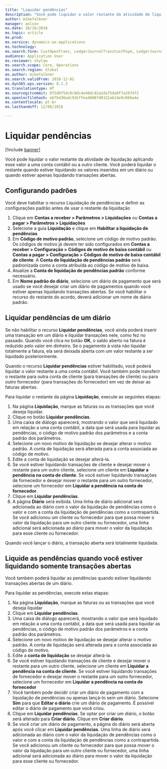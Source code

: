 ```yaml
---
title: "Liquidar pendências"
description: "Você pode liquidar o valor restante da atividade de liquidação aplicando esse valor a uma conta contábil."
author: mikefalkner
manager: aolson
ms.date: 10/16/2018
ms.topic: article
ms.prod: 
ms.service: dynamics-ax-applications
ms.technology: 
ms.search.form: CustOpenTrans, LedgerJournalTransCustPaym, LedgerJournalTransVendPaym, VendOpenTrans
audience: Application User
ms.reviewer: shylaw
ms.search.scope: Core, Operations
ms.search.region: Global
ms.author: mikefalkner
ms.search.validFrom: 2018-12-01
ms.dyn365.ops.version: 8.1.3
ms.translationtype: HT
ms.sourcegitcommit: 075d0f5dc0c9dc4e46dc92a2da75da9f7a207472
ms.openlocfilehash: e67bd36adc92bffea48087d0322ab14e9c066a4e
ms.contentlocale: pt-br
ms.lasthandoff: 12/06/2018

---
```


# <a name="settle-remainder"></a>Liquidar pendências

[!include [banner](../includes/banner.md)]

Você pode liquidar o valor restante da atividade de liquidação aplicando esse valor a uma conta contábil ou a outro cliente. Você poderá liquidar o restante quando estiver liquidando os valores inseridos em um diário ou quando estiver apenas liquidando transações abertas.

## <a name="setting-up-defaults"></a>Configurando padrões 
Você deve habilitar o recurso Liquidação de pendências e definir as configurações padrão antes de usar o restante da liquidação

1)  Clique em **Contas a receber > Parâmetros > Liquidações** ou **Contas a pagar > Parâmetros > Liquidações**
2)  Selecione a guia **Liquidação** e clique em **Habilitar a liquidação de pendências**
3)  Em **Código de motivo padrão**, selecione um código de motivo padrão. Os códigos de motivo já devem ter sido configurados em **Contas a receber > Configuração > Códigos de motivo de baixa contábil** ou **Contas a pagar > Configuração > Códigos de motivo de baixa contábil de cliente**. A **Conta de liquidação de pendências padrão** será padronizada como a conta atribuída ao código de motivo de baixa.
3)  Atualize a **Conta de liquidação de pendências padrão** conforme necessário.
4)  Em **Nome padrão do diário**, selecione um diário de pagamento que será usado se você desejar criar um diário de pagamentos quando você estiver apenas liquidando transações abertas. Se você habilitar o recurso do restante do acordo, deverá adicionar um nome de diário padrão.

## <a name="settle-remainder-from-a-journal"></a>Liquidar pendências de um diário
Se não habilitar o recurso **Liquidar pendências**, você ainda poderá inserir uma transação em um diário e liquidar transações nele, como fez no passado. Quando você clica no botão **OK**, o saldo aberto na fatura é reduzido pelo valor em dinheiro. Se o pagamento à vista não liquidar totalmente a fatura, ela será deixada aberta com um valor restante a ser liquidado posteriormente.

Quando o recurso **Liquidar pendências** estiver habilitado, você poderá liquidar o valor restante a uma conta contábil. Você também pode transferir o restante para outra conta de cliente (para transações de cliente) ou para outro fornecedor (para transações do fornecedor) em vez de deixar as faturas abertas. 

Para liquidar o restante da página **Liquidação**, execute as seguintes etapas:

1)  Na página **Liquidação**, marque as faturas ou as transações que você deseja liquidar.
2)  Clique no botão **Liquidar pendências**.
3)  Uma caixa de diálogo aparecerá, mostrando o valor que será liquidado em relação a uma conta contábil, a data que será usada para liquidar as pendências, o código de motivo padrão dos parâmetros e a conta padrão dos parâmetros. 
4)  Selecione um novo motivo de liquidação se desejar alterar o motivo padrão. A conta de liquidação será alterada para a conta associada ao código de motivo.
5)  Edite a conta de liquidação se desejar alterá-la.
6)  Se você estiver liquidando transações de cliente e desejar mover o restante para um outro cliente, selecione um cliente em **Liquidar a pendência na conta de cliente**. Se você estiver liquidando transações de fornecedor e desejar mover o restante para um outro fornecedor, selecione um fornecedor em **Liquidar a pendência na conta de fornecedor**.
6)  Clique em **Liquidar pendências**.
7)  A página **Diário** será exibida. Uma linha de diário adicional será adicionada ao diário com o valor da liquidação de pendências como o valor e com a conta da liquidação de pendências como a contrapartida. Se você adicionou um cliente ou fornecedor para que possa mover o valor da liquidação para um outro cliente ou fornecedor, uma linha adicional será adicionada ao diário para mover o valor da liquidação para esse cliente ou fornecedor.

Quando você lançar o diário, a transação aberta será totalmente liquidada. 

## <a name="settle-remainder-when-you-are-only-settling-open-transactions"></a>Liquide as pendências quando você estiver liquidando somente transações abertas
Você também poderá liquidar as pendências quando estiver liquidando transações abertas de um diário.

Para liquidar as pendências, execute estas etapas:

1)  Na página **Liquidação**, marque as faturas ou as transações que você deseja liquidar
2)  Clique em **Liquidar pendências**.
3)  Uma caixa de diálogo aparecerá, mostrando o valor que será liquidado em relação a uma conta contábil, a data que será usada para liquidar as pendências, o código de motivo padrão dos parâmetros e a conta padrão dos parâmetros. 
4)  Selecione um novo motivo de liquidação se desejar alterar o motivo padrão. A conta de liquidação será alterada para a conta associada ao código de motivo.
5)  Edite a **conta de liquidação** se desejar alterá-la.
6)  Se você estiver liquidando transações de cliente e desejar mover o restante para um outro cliente, selecione um cliente em **Liquidar a pendência na conta de cliente**. Se você estiver liquidando transações de fornecedor e desejar mover o restante para um outro fornecedor, selecione um fornecedor em **Liquidar a pendência na conta de fornecedor**
7)  Você também pode decidir criar um diário de pagamento com a liquidação de pendências ou apenas lançá-lo sem um diário. Selecione **Sim** para que **Editar o diário** crie um diário de pagamento. É possível editar o diário de pagamento que você criou.
8)  Clique em **Liquidar pendências**. Se optar por criar um diário, o botão será alterado para **Criar diário**. Clique em **Criar diário**.
9)  Se você criar um diário de pagamento, a página do diário será aberta após você clicar em **Liquidar pendências**. Uma linha de diário será adicionada ao diário com o valor da liquidação de pendências como o valor e com a conta da liquidação de pendências como a contrapartida. Se você adicionou um cliente ou fornecedor para que possa mover o valor da liquidação para um outro cliente ou fornecedor, uma linha adicional será adicionada ao diário para mover o valor da liquidação para esse cliente ou fornecedor.

